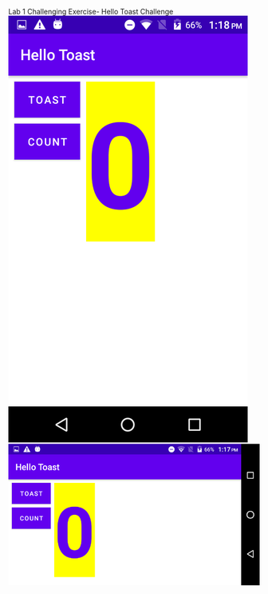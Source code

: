 Lab 1 Challenging Exercise- Hello Toast Challenge <br>
![Screenshot of protrait view of the application](./PortraitView.png) <br>
![Screenshot of landscape view of the application](./LandscapeView.png) <br>

